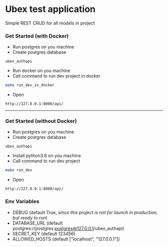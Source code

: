 # Ubex test application
Simple REST CRUD for all models in project


### Get Started (with Docker)
- Run postgres on you machine
- Create postgres database
```
ubex_authapi
```
- Run docker on you machine
- Call command to run dev project in docker 
```bash
make run_dev_in_docker
```
- Open
```
http://127.0.0.1:8000/api/
```
---
### Get Started (without Docker)
- Run postgres on you machine
- Create postgres database
```
ubex_authapi
```
- Install python3.8 on you machine
- Call command to run dev project
```bash
make run_dev
```
- Open
```
http://127.0.0.1:8000/api/
```


### Env Variables
- DEBUG (default True, *since this project is not for launch in production, but ready to run*)
- DATABASE_URL (default postgres://postgres:postgres@127.0.0.1/ubex_authapi)
- SECRET_KEY (default 123456)
- ALLOWED_HOSTS (default ["localhost", "127.0.0.1"])
